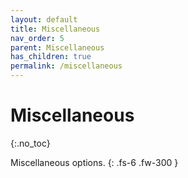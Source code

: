 ```yaml
---
layout: default
title: Miscellaneous
nav_order: 5
parent: Miscellaneous
has_children: true
permalink: /miscellaneous
---
```


# Miscellaneous
{:.no_toc}

Miscellaneous options.
{: .fs-6 .fw-300 }
